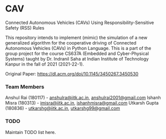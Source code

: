 # CAV
Connected Autonomous Vehicles (CAVs) Using Responsibility-Sensitive Safety (RSS) Rules

This repository intends to implement (mimic) the simulation of a new generalized algorithm for the cooperative driving of Connected Autonomous Vehicles (CAVs) in Python Language.
This is a part of the group project for the course CS637A (Embedded and Cyber-Physical Systems) taught by Dr. Indranil Saha at Indian Institute of Technology
Kanpur in the fall of 2021 (2021-22-1).

Original Paper: https://dl.acm.org/doi/10.1145/3450267.3450530

### Team Members

Anshul Rai (180117) - anshulra@iitk.ac.in, anshulrai2001@gmail.com
Ishanh Misra (180313) - imisra@iitk.ac.in, ishanhmisra@gmail.com
Utkarsh Gupta (180836) - utkarshg@iitk.ac.in, utkarshg99@gmail.com

### TODO

Maintain TODO list here.
